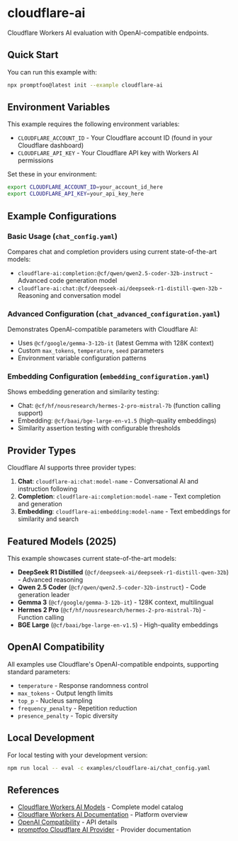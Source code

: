 # cloudflare-ai

Cloudflare Workers AI evaluation with OpenAI-compatible endpoints.

## Quick Start

You can run this example with:

```bash
npx promptfoo@latest init --example cloudflare-ai
```

## Environment Variables

This example requires the following environment variables:

- `CLOUDFLARE_ACCOUNT_ID` - Your Cloudflare account ID (found in your Cloudflare dashboard)
- `CLOUDFLARE_API_KEY` - Your Cloudflare API key with Workers AI permissions

Set these in your environment:

```bash
export CLOUDFLARE_ACCOUNT_ID=your_account_id_here
export CLOUDFLARE_API_KEY=your_api_key_here
```

## Example Configurations

### Basic Usage (`chat_config.yaml`)
Compares chat and completion providers using current state-of-the-art models:
- `cloudflare-ai:completion:@cf/qwen/qwen2.5-coder-32b-instruct` - Advanced code generation model
- `cloudflare-ai:chat:@cf/deepseek-ai/deepseek-r1-distill-qwen-32b` - Reasoning and conversation model

### Advanced Configuration (`chat_advanced_configuration.yaml`)
Demonstrates OpenAI-compatible parameters with Cloudflare AI:
- Uses `@cf/google/gemma-3-12b-it` (latest Gemma with 128K context)
- Custom `max_tokens`, `temperature`, `seed` parameters
- Environment variable configuration patterns

### Embedding Configuration (`embedding_configuration.yaml`)
Shows embedding generation and similarity testing:
- Chat: `@cf/hf/nousresearch/hermes-2-pro-mistral-7b` (function calling support)
- Embedding: `@cf/baai/bge-large-en-v1.5` (high-quality embeddings)
- Similarity assertion testing with configurable thresholds

## Provider Types

Cloudflare AI supports three provider types:

1. **Chat**: `cloudflare-ai:chat:model-name` - Conversational AI and instruction following
2. **Completion**: `cloudflare-ai:completion:model-name` - Text completion and generation
3. **Embedding**: `cloudflare-ai:embedding:model-name` - Text embeddings for similarity and search

## Featured Models (2025)

This example showcases current state-of-the-art models:

- **DeepSeek R1 Distilled** (`@cf/deepseek-ai/deepseek-r1-distill-qwen-32b`) - Advanced reasoning
- **Qwen 2.5 Coder** (`@cf/qwen/qwen2.5-coder-32b-instruct`) - Code generation leader
- **Gemma 3** (`@cf/google/gemma-3-12b-it`) - 128K context, multilingual
- **Hermes 2 Pro** (`@cf/hf/nousresearch/hermes-2-pro-mistral-7b`) - Function calling
- **BGE Large** (`@cf/baai/bge-large-en-v1.5`) - High-quality embeddings

## OpenAI Compatibility

All examples use Cloudflare's OpenAI-compatible endpoints, supporting standard parameters:
- `temperature` - Response randomness control
- `max_tokens` - Output length limits
- `top_p` - Nucleus sampling
- `frequency_penalty` - Repetition reduction
- `presence_penalty` - Topic diversity

## Local Development

For local testing with your development version:

```bash
npm run local -- eval -c examples/cloudflare-ai/chat_config.yaml
```

## References

- [Cloudflare Workers AI Models](https://developers.cloudflare.com/workers-ai/models/) - Complete model catalog
- [Cloudflare Workers AI Documentation](https://developers.cloudflare.com/workers-ai/) - Platform overview
- [OpenAI Compatibility](https://developers.cloudflare.com/workers-ai/configuration/open-ai-compatibility/) - API details
- [promptfoo Cloudflare AI Provider](../../site/docs/providers/cloudflare-ai.md) - Provider documentation
